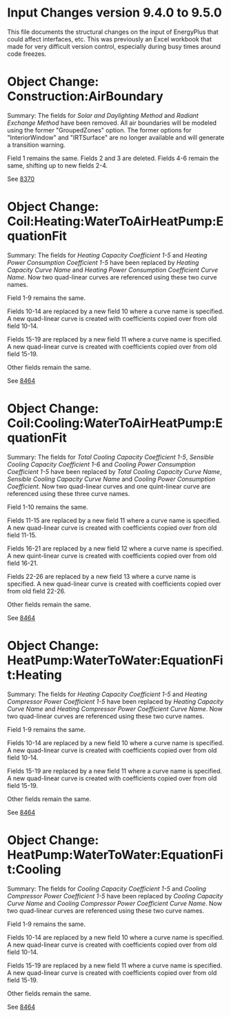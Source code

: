 Input Changes version 9.4.0 to 9.5.0
=============

This file documents the structural changes on the input of EnergyPlus that could affect interfaces, etc.
This was previously an Excel workbook that made for very difficult version control, especially during busy times around code freezes.

# Object Change: Construction:AirBoundary

Summary: The fields for *Solar and Daylighting Method* and *Radiant Exchange Method* have been removed. All air boundaries will be modeled using the former "GroupedZones" option. The former options for "InteriorWindow" and "IRTSurface" are no longer available and will generate a transition warning.

Field 1 remains the same.
Fields 2 and 3 are deleted.
Fields 4-6 remain the same, shifting up to new fields 2-4.

See [8370](https://github.com/NREL/EnergyPlus/pull/8370)

# Object Change: Coil:Heating:WaterToAirHeatPump:EquationFit

Summary: The fields for *Heating Capacity Coefficient 1-5* and *Heating Power Consumption Coefficient 1-5* have been replaced by *Heating Capacity Curve Name* and *Heating Power Consumption Coefficient Curve Name*. Now two quad-linear curves are referenced using these two curve names. 

Field 1-9 remains the same.

Fields 10-14 are replaced by a new field 10 where a curve name is specified. A new quad-linear curve is created with coefficients copied over from old field 10-14. 

Fields 15-19 are replaced by a new field 11 where a curve name is specified. A new quad-linear curve is created with coefficients copied over from old field 15-19. 

Other fields remain the same.

See [8464](https://github.com/NREL/EnergyPlus/pull/8464)

# Object Change: Coil:Cooling:WaterToAirHeatPump:EquationFit

Summary: The fields for *Total Cooling Capacity Coefficient 1-5*, *Sensible Cooling Capacity Coefficient 1-6* and *Cooling Power Consumption Coefficient 1-5* have been replaced by *Total Cooling Capacity Curve Name*, *Sensible Cooling Capacity Curve Name* and *Cooling Power Consumption Coefficient*. 
Now two quad-linear curves and one quint-linear curve are referenced using these three curve names. 

Field 1-10 remains the same.

Fields 11-15 are replaced by a new field 11 where a curve name is specified. A new quad-linear curve is created with coefficients copied over from old field 11-15. 

Fields 16-21 are replaced by a new field 12 where a curve name is specified. A new quint-linear curve is created with coefficients copied over from old field 16-21. 

Fields 22-26 are replaced by a new field 13 where a curve name is specified. A new quad-linear curve is created with coefficients copied over from old field 22-26. 

Other fields remain the same.

See [8464](https://github.com/NREL/EnergyPlus/pull/8464)

# Object Change: HeatPump:WaterToWater:EquationFit:Heating

Summary: The fields for *Heating Capacity Coefficient 1-5* and *Heating Compressor Power Coefficient 1-5* have been replaced by *Heating Capacity Curve Name* and *Heating Compressor Power Coefficient Curve Name*. Now two quad-linear curves are referenced using these two curve names. 

Field 1-9 remains the same.

Fields 10-14 are replaced by a new field 10 where a curve name is specified. A new quad-linear curve is created with coefficients copied over from old field 10-14. 

Fields 15-19 are replaced by a new field 11 where a curve name is specified. A new quad-linear curve is created with coefficients copied over from old field 15-19. 

Other fields remain the same.

See [8464](https://github.com/NREL/EnergyPlus/pull/8464)

# Object Change: HeatPump:WaterToWater:EquationFit:Cooling

Summary: The fields for *Cooling Capacity Coefficient 1-5* and *Cooling Compressor Power Coefficient 1-5* have been replaced by *Cooling Capacity Curve Name* and *Cooling Compressor Power Coefficient Curve Name*. Now two quad-linear curves are referenced using these two curve names. 

Field 1-9 remains the same.

Fields 10-14 are replaced by a new field 10 where a curve name is specified. A new quad-linear curve is created with coefficients copied over from old field 10-14. 

Fields 15-19 are replaced by a new field 11 where a curve name is specified. A new quad-linear curve is created with coefficients copied over from old field 15-19. 

Other fields remain the same.

See [8464](https://github.com/NREL/EnergyPlus/pull/8464)